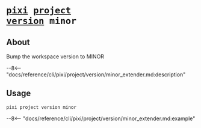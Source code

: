 <!--- This file is autogenerated. Do not edit manually! -->
# <code>[pixi](../../../pixi.md) [project](../../project.md) [version](../version.md) minor</code>

## About
Bump the workspace version to MINOR

--8<-- "docs/reference/cli/pixi/project/version/minor_extender.md:description"

## Usage
```
pixi project version minor
```

--8<-- "docs/reference/cli/pixi/project/version/minor_extender.md:example"

